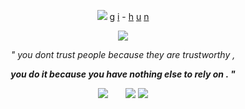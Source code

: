 <p align="center">
<img src="https://github.com/failedCONFESSION/failedCONFESSION/blob/66b3f3392593a52bae1a608f13f884c9f5b0931a/Untitled531_20250210200831.png">
  <ins>g</ins> <ins>i</ins> - <ins>h</ins> <ins>u</ins> <ins>n</ins>
<p align="center"> 
<img src="https://github.com/failedCONFESSION/failedCONFESSION/blob/e9875b7dc1c9c79819f5b390217ca1d35d694973/Untitled530_20250210185238.png">
  
<p align="center">
  <i>" you dont trust people because they are trustworthy ,</i>
<p align="center">
  <b><i>you do it because you have nothing else to rely on . "</b></i>

  <p align="center">
<img src="https://github.com/failedCONFESSION/failedCONFESSION/blob/29c2d2c82abcab5e14d33946f456476715685813/2b70d07576aad33c116769ddf37e70acb8a40afb.gif">  <img src="https://github.com/itsONLYS3X/itsONLYS3X/blob/5ba9d1388d0565dfb14f30070483465ace9cd354/a5aa44ba901a94fea38f3a55550c61650db4d794.gif">
<img src="https://github.com/failedCONFESSION/failedCONFESSION/blob/6d45e47b7a2c9fe8defa82de4cd2b587e267b178/Untitled531_20250210200843.png">
